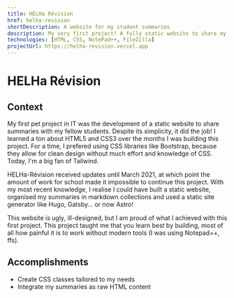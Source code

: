 ```yaml
---
title: HELHa Révision
href: helha-revision
shortDescription: A website for my student summaries
description: My very first project! A fully static website to share my summaries with the other students.
technologies: [HTML, CSS, NotePad++, FileZilla]
projectUrl: https://helha-revision.vercel.app
---
```


# HELHa Révision

## Context

My first pet project in IT was the development of a static website to share summaries with my fellow students. Despite its simplicity, it did the job! I learned a ton about HTML5 and CSS3 over the months I was building this project. For a time, I prefered using CSS libraries like Bootstrap, because they allow for clean design without much effort and knowledge of CSS. Today, I'm a big fan of Tailwind.

HELHa-Révision received updates until March 2021, at which point the amount of work for school made it impossible to continue this project. With my most recent knowledge, I realise I could have built a static website, organised my summaries in markdown collections and used a static site generator like Hugo, Gatsby... or now Astro!

This website is ugly, ill-designed, but I am proud of what I achieved with this first project. This project taught me that you learn best by building, most of all how painful it is to work without modern tools (I was using Notepad++, ffs).

## Accomplishments

- Create CSS classes tailored to my needs
- Integrate my summaries as raw HTML content
